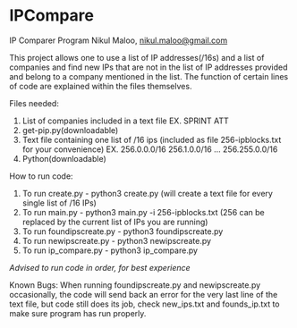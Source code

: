 # IPCompare
IP Comparer Program
Nikul Maloo, nikul.maloo@gmail.com

This project allows one to use a list of IP addresses(/16s) and a list of companies and find new IPs that are not in the list of IP addresses provided and belong to a company mentioned in the list.
The function of certain lines of code are explained within the files themselves.

Files needed:
1. List of companies included in a text file
    EX. SPRINT
        ATT
2. get-pip.py(downloadable)
3. Text file containing one list of /16 ips (included as file 256-ipblocks.txt for your convenience)
    EX. 256.0.0.0/16
        256.1.0.0/16
        ...
        256.255.0.0/16
5. Python(downloadable)

How to run code:
1. To run create.py - python3 create.py (will create a text file for every single list of /16 IPs)
2. To run main.py - python3 main.py -i 256-ipblocks.txt
(256 can be replaced by the current list of IPs you are running)
3. To run foundipscreate.py - python3 foundipscreate.py
4. To run newipscreate.py - python3 newipscreate.py
5. To run ip_compare.py - python3 ip_compare.py

*Advised to run code in order, for best experience*

Known Bugs:
When running foundipscreate.py and newipscreate.py occasionally, the code will send back an error for the very last line of the text file, but code still does its job, check new_ips.txt and founds_ip.txt to make sure program has run properly.
